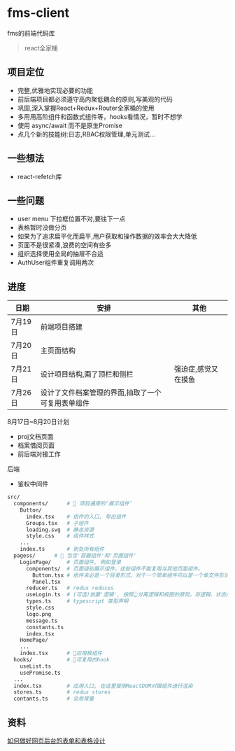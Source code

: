 # fms-client
fms的前端代码库

> react全家桶

## 项目定位

- 完整,优雅地实现必要的功能
- 前后端项目都必须遵守高内聚低耦合的原则,写美观的代码
- 巩固,深入掌握React+Redux+Router全家桶的使用
- 多用用高阶组件和函数式组件等，hooks看情况，暂时不想学
- 使用 async/await 而不是原生Promise
- 点几个新的技能树:日志,RBAC权限管理,单元测试...

## 一些想法
- react-refetch库

## 一些问题
- user menu 下拉框位置不对,要往下一点
- 表格暂时没做分页
- 如果为了追求扁平化而扁平,用户获取和操作数据的效率会大大降低
- 页面不是很紧凑,浪费的空间有些多
- 组织选择使用全局的抽屉不合适
- AuthUser组件重复调用两次

## 进度

| 日期    | 安排         | 其他 |
| ------- | ------------ | ---- |
| 7月19日 | 前端项目搭建 |      |
| 7月20日 | 主页面结构   |      |
| 7月21日 | 设计项目结构,画了顶栏和侧栏             | 强迫症,感觉又在摸鱼    |
| 7月26日 | 设计了文件档案管理的界面,抽取了一个可复用表单组件             |    |


8月17日~8月20日计划
- proj文档页面
- 档案借阅页面
- 前后端对接工作

后端
- 鉴权中间件


```sh
src/
  components/      # 🔴 项目通用的‘展示组件’
    Button/
      index.tsx    # 组件的入口, 导出组件
      Groups.tsx   # 子组件
      loading.svg  # 静态资源
      style.css    # 组件样式
    ...
    index.ts       # 到处所有组件
  pagess/      # 🔴 包含'容器组件'和'页面组件'
    LoginPage/     # 页面组件, 例如登录
      components/  # 页面级别展示组件，这些组件不能复用与其他页面组件。
        Button.tsx # 组件未必是一个目录形式，对于一个简单组件可以是一个单文件形式. 但还是推荐使用目录，方便扩展
        Panel.tsx
      reducer.ts   # redux reduces
      useLogin.ts  # (可选)放置'逻辑', 按照👆分离逻辑和视图的原则，将逻辑、状态处理抽取到hook文件
      types.ts     # typescript 类型声明
      style.css
      logo.png
      message.ts
      constants.ts
      index.tsx
    HomePage/
    ...
    index.tsx      # 🔴应用根组件
  hooks/           # 🔴可复用的hook
    useList.ts
    usePromise.ts
  ...
  index.tsx        # 应用入口, 在这里使用ReactDOM对跟组件进行渲染
  stores.ts        # redux stores
  contants.ts      # 全局常量
```



## 资料

[如何做好网页后台的表单和表格设计](https://www.uisdc.com/form-and-table-design)
